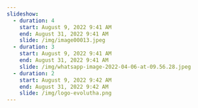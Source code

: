 ```yaml
---
slideshow:
  - duration: 4
    start: August 9, 2022 9:41 AM
    end: August 31, 2022 9:41 AM
    slide: /img/image00013.jpeg
  - duration: 3
    start: August 9, 2022 9:41 AM
    end: August 31, 2022 9:41 AM
    slide: /img/whatsapp-image-2022-04-06-at-09.56.28.jpeg
  - duration: 2
    start: August 9, 2022 9:42 AM
    end: August 31, 2022 9:42 AM
    slide: /img/logo-evolutha.png
---
```

